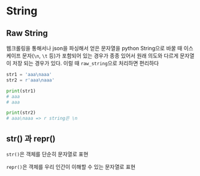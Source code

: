 # String



## Raw String

웹크롤링을 통해서나 json을 파싱해서 얻은 문자열을 python String으로 바꿀 때 이스케이프 문자(`\n`, `\t` 등)가 포함되어 있는 경우가 종종 있어서 원래 의도와 다르게 문자열이 저장 되는 경우가 있다. 이럴 때 `raw_string`으로 처리하면 편리하다

```python
str1 = 'aaa\naaa'
str2 = r'aaa\naaa' 

print(str1)
# aaa
# aaa

print(str2)
# aaa\naaa => r string은 \n 
```



## str() 과 repr()



`str()`은 객체를 단순히 문자열로 표현

`repr()`은 객체를 우리 인간이 이해할 수 있는 문자열로 표현